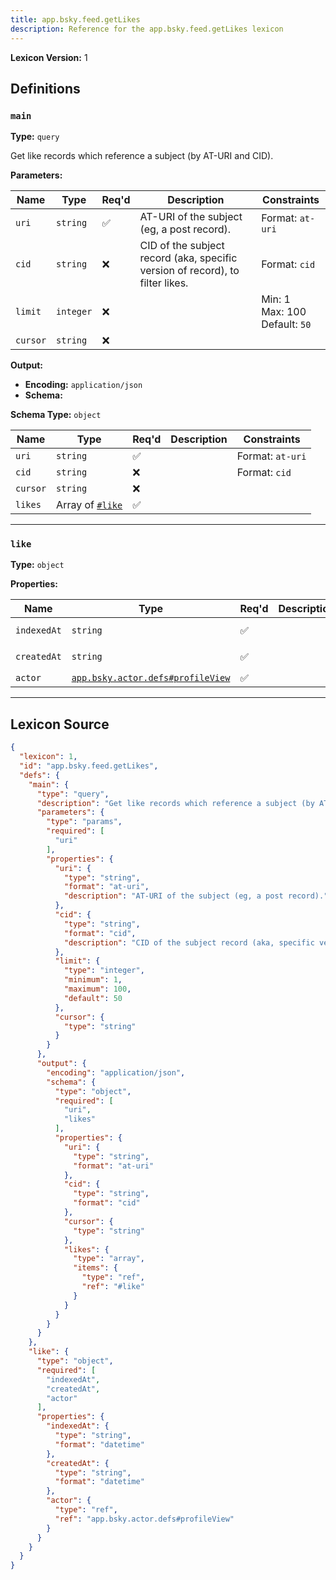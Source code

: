 ```yaml
---
title: app.bsky.feed.getLikes
description: Reference for the app.bsky.feed.getLikes lexicon
---
```

**Lexicon Version:** 1

## Definitions

<a name="main"></a>
### `main`

**Type:** `query`

Get like records which reference a subject (by AT-URI and CID).

**Parameters:**

| Name | Type | Req'd  | Description | Constraints |
|------|------|----------|-------------|-------------|
| `uri` | `string` | ✅  | AT-URI of the subject (eg, a post record). | Format: `at-uri` |
| `cid` | `string` | ❌  | CID of the subject record (aka, specific version of record), to filter likes. | Format: `cid` |
| `limit` | `integer` | ❌  |  | Min: 1<br/>Max: 100<br/>Default: `50` |
| `cursor` | `string` | ❌  |  |  |
**Output:**

- **Encoding:** `application/json`
- **Schema:**

**Schema Type:** `object`

| Name | Type | Req'd  | Description | Constraints |
|------|------|----------|-------------|-------------|
| `uri` | `string` | ✅  |  | Format: `at-uri` |
| `cid` | `string` | ❌  |  | Format: `cid` |
| `cursor` | `string` | ❌  |  |  |
| `likes` | Array of [`#like`](#like) | ✅  |  |  |

---

<a name="like"></a>
### `like`

**Type:** `object`

**Properties:**

| Name | Type | Req'd  | Description | Constraints |
|------|------|----------|-------------|-------------|
| `indexedAt` | `string` | ✅  |  | Format: `datetime` |
| `createdAt` | `string` | ✅  |  | Format: `datetime` |
| `actor` | [`app.bsky.actor.defs#profileView`](/app/bsky/actor/defs#profileView) | ✅  |  |  |

---

## Lexicon Source
```json
{
  "lexicon": 1,
  "id": "app.bsky.feed.getLikes",
  "defs": {
    "main": {
      "type": "query",
      "description": "Get like records which reference a subject (by AT-URI and CID).",
      "parameters": {
        "type": "params",
        "required": [
          "uri"
        ],
        "properties": {
          "uri": {
            "type": "string",
            "format": "at-uri",
            "description": "AT-URI of the subject (eg, a post record)."
          },
          "cid": {
            "type": "string",
            "format": "cid",
            "description": "CID of the subject record (aka, specific version of record), to filter likes."
          },
          "limit": {
            "type": "integer",
            "minimum": 1,
            "maximum": 100,
            "default": 50
          },
          "cursor": {
            "type": "string"
          }
        }
      },
      "output": {
        "encoding": "application/json",
        "schema": {
          "type": "object",
          "required": [
            "uri",
            "likes"
          ],
          "properties": {
            "uri": {
              "type": "string",
              "format": "at-uri"
            },
            "cid": {
              "type": "string",
              "format": "cid"
            },
            "cursor": {
              "type": "string"
            },
            "likes": {
              "type": "array",
              "items": {
                "type": "ref",
                "ref": "#like"
              }
            }
          }
        }
      }
    },
    "like": {
      "type": "object",
      "required": [
        "indexedAt",
        "createdAt",
        "actor"
      ],
      "properties": {
        "indexedAt": {
          "type": "string",
          "format": "datetime"
        },
        "createdAt": {
          "type": "string",
          "format": "datetime"
        },
        "actor": {
          "type": "ref",
          "ref": "app.bsky.actor.defs#profileView"
        }
      }
    }
  }
}
```
